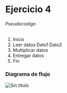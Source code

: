 # Ejercicio 4 

###### Pseudocodigo  

1. Inicio
2. Leer datos
	Dato1
	Dato2
3. Multiplicar datos
4. Entregar datos
5. Fin 

### Diagrama de flujo

![Sin titulo](http://i63.tinypic.com/2q01qx5.jpg)